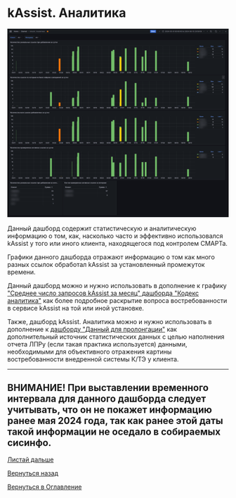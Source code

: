 # kAssist. Аналитика

![Дашборд kAssist. Аналитика](img/kassist-analytics/02.png "Дашборд kAssist. Аналитика")

Данный дашборд содержит статистическую и аналитическую информацию о том, как, насколько часто и эффективно использовался
kAssist у того или иного клиента, находящегося под контролем СМАРТа.

Графики данного дашборда отражают информацию о том как много разных ссылок обработал kAssist за установленный промежуток
времени.

Данный дашборд можно и нужно использовать в дополнение к графику ["Среднее число запросов kAssist за месяц" дашборда 
"Кодекс аналитика"](062-kodeks-analytics#среднее-число-запросов-kassist-за-месяц) как более подробное раскрытие 
вопроса востребованности в сервисе kAssist на той или иной установке.

Также, дашборд kAssist. Аналитика можно и нужно использовать в дополнение к [дашборду "Данный для пролонгации"](064-prolongation)
как дополнительный источник статистических данных с целью наполнения отчета ЛПРу (если такая практика используется) данными,
необходимыми для объективного отражения картины востребованности внедренной системы К/ТЭ у клиента.

---
**ВНИМАНИЕ!** При выставлении временного интервала для данного дашборда следует учитывать, что он не покажет информацию 
ранее мая 2024 года, так как ранее этой даты такой информации не оседало в собираемых сисинфо.
---

[Листай дальше](079-server-availability.md)

[Вернуться назад](060-dashboards.md)

[Вернуться в Оглавление](Readme.md)